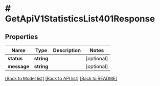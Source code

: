 # # GetApiV1StatisticsList401Response

## Properties

Name | Type | Description | Notes
------------ | ------------- | ------------- | -------------
**status** | **string** |  | [optional]
**message** | **string** |  | [optional]

[[Back to Model list]](../../README.md#models) [[Back to API list]](../../README.md#endpoints) [[Back to README]](../../README.md)

